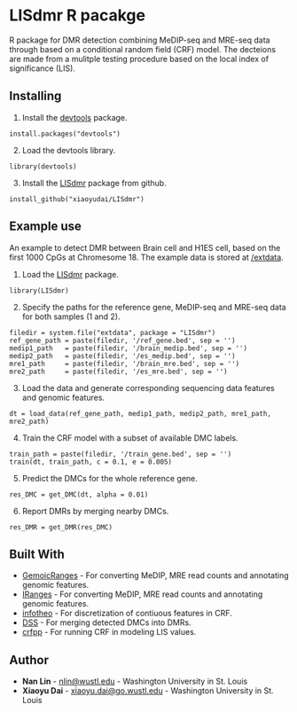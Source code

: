 # LISdmr R pacakge

R package for DMR detection combining MeDIP-seq and MRE-seq data through based on a conditional random field (CRF) model. The decteions are made from a mulitple testing procedure based on the local index of significance (LIS). 

## Installing

1. Install the [devtools](https://github.com/r-lib/devtools) package.

```
install.packages("devtools")
```

2. Load the devtools library.

```
library(devtools)
```

3. Install the [LISdmr](https://github.com/xiaoyudai/LISdmr) package from github.

```
install_github("xiaoyudai/LISdmr")
```

## Example use

An example to detect DMR between Brain cell and H1ES cell, based on the first 1000 CpGs at Chromesome 18. The example data is stored at [/extdata](https://github.com/xiaoyudai/LISdmr/tree/master/inst/extdata).

1. Load the [LISdmr](https://github.com/xiaoyudai/LISdmr) package.

```
library(LISdmr)
```

2. Specify the paths for the reference gene, MeDIP-seq and MRE-seq data for both samples (1 and 2).

```
filedir = system.file("extdata", package = "LISdmr")
ref_gene_path = paste(filedir, '/ref_gene.bed', sep = '')
medip1_path   = paste(filedir, '/brain_medip.bed', sep = '')
medip2_path   = paste(filedir, '/es_medip.bed', sep = '')
mre1_path     = paste(filedir, '/brain_mre.bed', sep = '')
mre2_path     = paste(filedir, '/es_mre.bed', sep = '')
```

3. Load the data and generate corresponding sequencing data features and genomic features.

```
dt = load_data(ref_gene_path, medip1_path, medip2_path, mre1_path, mre2_path)
```

4. Train the CRF model with a subset of available DMC labels.

```
train_path = paste(filedir, '/train_gene.bed', sep = '')
train(dt, train_path, c = 0.1, e = 0.005)
```

5. Predict the DMCs for the whole reference gene.

```
res_DMC = get_DMC(dt, alpha = 0.01)
```

6. Report DMRs by merging nearby DMCs.

```
res_DMR = get_DMR(res_DMC)
```

## Built With

* [GemoicRanges](https://bioconductor.org/packages/release/bioc/html/GenomicRanges.html) - For converting MeDIP, MRE read counts and annotating genomic features.
* [IRanges](https://bioconductor.org/packages/release/bioc/html/IRanges.html) - For converting MeDIP, MRE read counts and annotating genomic features.
* [infotheo](https://cran.r-project.org/web/packages/infotheo/index.html) - For discretization of contiuous features in CRF.
* [DSS](https://bioconductor.org/packages/release/bioc/html/DSS.html) - For merging detected DMCs into DMRs.
* [crfpp](https://taku910.github.io/crfpp/) - For running CRF in modeling LIS values.

## Author

* **Nan Lin** - nlin@wustl.edu - Washington University in St. Louis
* **Xiaoyu Dai** - xiaoyu.dai@go.wustl.edu - Washington University in St. Louis

 

